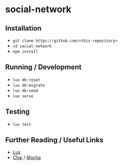 # social-network

## Installation

* `git clone https://github.com/<this-repository>`
* `cd social-network`
* `npm install`

## Running / Development

* `lux db:reset`
* `lux db:migrate`
* `lux db:seed`
* `lux serve`

## Testing

* `lux test`

## Further Reading / Useful Links
* [Lux](https://github.com/postlight/lux/)
* [Chai](http://chaijs.com/) / [Mocha](http://mochajs.org/)
